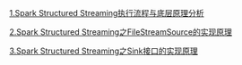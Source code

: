 [1.Spark Structured Streaming执行流程与底层原理分析](https://mp.weixin.qq.com/s?__biz=Mzg5NTE5ODUzMA==&mid=2247484360&idx=1&sn=3d942ac7c0a3432f818579705f0f6e31&chksm=c012b7e5f7653ef3614d957d7184e8e5b2481e3e34d800e03d940d6272874adb33d543f1ad9d&token=753079481&lang=zh_CN#rd)

[2.Spark Structured Streaming之FileStreamSource的实现原理](https://mp.weixin.qq.com/s?__biz=Mzg5NTE5ODUzMA==&mid=2247484788&idx=1&sn=7b1422b2d155edae1bc0c57c69fb51d9&chksm=c012b159f765384fa581b958c7e49e9d3fd4d529bb2fef5bcb274a59821dfeb7e9c7479ed6f7&token=1396812793&lang=zh_CN#rd)

[3.Spark Structured Streaming之Sink接口的实现原理](https://mp.weixin.qq.com/s?__biz=Mzg5NTE5ODUzMA==&mid=2247484858&idx=1&sn=8d82c4ee15ed12a005a5374ff7115d52&chksm=c012b197f76538812b7770247646552ccaccdf0edd01c5f83fe646ccb368c3e104fe27c63315&token=1396812793&lang=zh_CN#rd)

